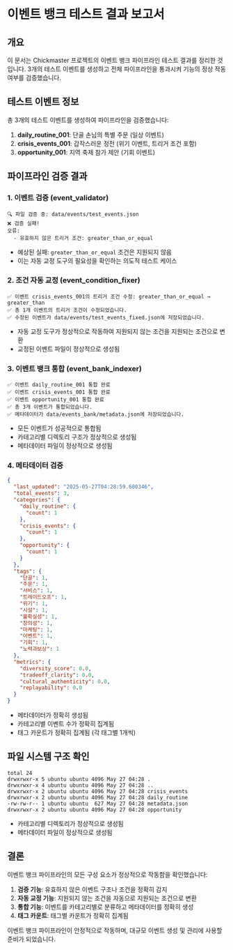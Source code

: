 # 이벤트 뱅크 테스트 결과 보고서

## 개요

이 문서는 Chickmaster 프로젝트의 이벤트 뱅크 파이프라인 테스트 결과를 정리한 것입니다. 3개의 테스트 이벤트를 생성하고 전체 파이프라인을 통과시켜 기능의 정상 작동 여부를 검증했습니다.

## 테스트 이벤트 정보

총 3개의 테스트 이벤트를 생성하여 파이프라인을 검증했습니다:

1. **daily_routine_001**: 단골 손님의 특별 주문 (일상 이벤트)
2. **crisis_events_001**: 갑작스러운 정전 (위기 이벤트, 트리거 조건 포함)
3. **opportunity_001**: 지역 축제 참가 제안 (기회 이벤트)

## 파이프라인 검증 결과

### 1. 이벤트 검증 (event_validator)

```
🔍 파일 검증 중: data/events/test_events.json
❌ 검증 실패!
오류:
  - 유효하지 않은 트리거 조건: greater_than_or_equal
```

- 예상된 실패: `greater_than_or_equal` 조건은 지원되지 않음
- 이는 자동 교정 도구의 필요성을 확인하는 의도적 테스트 케이스

### 2. 조건 자동 교정 (event_condition_fixer)

```
✅ 이벤트 crisis_events_001의 트리거 조건 수정: greater_than_or_equal → greater_than
✅ 총 1개 이벤트의 트리거 조건이 수정되었습니다.
✅ 수정된 이벤트가 data/events/test_events_fixed.json에 저장되었습니다.
```

- 자동 교정 도구가 정상적으로 작동하여 지원되지 않는 조건을 지원되는 조건으로 변환
- 교정된 이벤트 파일이 정상적으로 생성됨

### 3. 이벤트 뱅크 통합 (event_bank_indexer)

```
✅ 이벤트 daily_routine_001 통합 완료
✅ 이벤트 crisis_events_001 통합 완료
✅ 이벤트 opportunity_001 통합 완료
✅ 총 3개 이벤트가 통합되었습니다.
✅ 메타데이터가 data/events_bank/metadata.json에 저장되었습니다.
```

- 모든 이벤트가 성공적으로 통합됨
- 카테고리별 디렉토리 구조가 정상적으로 생성됨
- 메타데이터 파일이 정상적으로 생성됨

### 4. 메타데이터 검증

```json
{
  "last_updated": "2025-05-27T04:28:59.680346",
  "total_events": 3,
  "categories": {
    "daily_routine": {
      "count": 1
    },
    "crisis_events": {
      "count": 1
    },
    "opportunity": {
      "count": 1
    }
  },
  "tags": {
    "단골": 1,
    "주문": 1,
    "서비스": 1,
    "트레이드오프": 1,
    "위기": 1,
    "시설": 1,
    "불확실성": 1,
    "창의성": 1,
    "마케팅": 1,
    "이벤트": 1,
    "기회": 1,
    "노력과보상": 1
  },
  "metrics": {
    "diversity_score": 0.0,
    "tradeoff_clarity": 0.0,
    "cultural_authenticity": 0.0,
    "replayability": 0.0
  }
}
```

- 메타데이터가 정확히 생성됨
- 카테고리별 이벤트 수가 정확히 집계됨
- 태그 카운트가 정확히 집계됨 (각 태그별 1개씩)

## 파일 시스템 구조 확인

```
total 24
drwxrwxr-x 5 ubuntu ubuntu 4096 May 27 04:28 .
drwxrwxr-x 4 ubuntu ubuntu 4096 May 27 04:28 ..
drwxrwxr-x 2 ubuntu ubuntu 4096 May 27 04:28 crisis_events
drwxrwxr-x 2 ubuntu ubuntu 4096 May 27 04:28 daily_routine
-rw-rw-r-- 1 ubuntu ubuntu  627 May 27 04:28 metadata.json
drwxrwxr-x 2 ubuntu ubuntu 4096 May 27 04:28 opportunity
```

- 카테고리별 디렉토리가 정상적으로 생성됨
- 메타데이터 파일이 정상적으로 생성됨

## 결론

이벤트 뱅크 파이프라인의 모든 구성 요소가 정상적으로 작동함을 확인했습니다:

1. **검증 기능**: 유효하지 않은 이벤트 구조나 조건을 정확히 감지
2. **자동 교정 기능**: 지원되지 않는 조건을 자동으로 지원되는 조건으로 변환
3. **통합 기능**: 이벤트를 카테고리별로 분류하고 메타데이터를 정확히 생성
4. **태그 카운트**: 태그별 카운트가 정확히 집계됨

이벤트 뱅크 파이프라인이 안정적으로 작동하며, 대규모 이벤트 생성 및 관리에 사용할 준비가 되었습니다.
